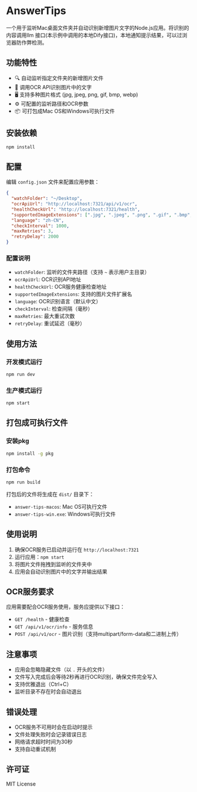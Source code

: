 # AnswerTips 


一个用于监听Mac桌面文件夹并自动识别新增图片文字的Node.js应用。将识别的内容调用llm 接口(本示例中调用的本地Dify接口)，本地通知提示结果，可以过浏览器防作弊检测。

## 功能特性

- 🔍 自动监听指定文件夹的新增图片文件
- 📝 调用OCR API识别图片中的文字
- 🖥️ 支持多种图片格式 (jpg, jpeg, png, gif, bmp, webp)
- ⚙️ 可配置的监听路径和OCR参数
- 📦 可打包成Mac OS和Windows可执行文件

## 安装依赖

```bash
npm install
```

## 配置

编辑 `config.json` 文件来配置应用参数：

```json
{
  "watchFolder": "~/Desktop",
  "ocrApiUrl": "http://localhost:7321/api/v1/ocr",
  "healthCheckUrl": "http://localhost:7321/health",
  "supportedImageExtensions": [".jpg", ".jpeg", ".png", ".gif", ".bmp", ".webp"],
  "language": "zh-CN",
  "checkInterval": 1000,
  "maxRetries": 3,
  "retryDelay": 2000
}
```

### 配置说明

- `watchFolder`: 监听的文件夹路径（支持 `~` 表示用户主目录）
- `ocrApiUrl`: OCR识别API地址
- `healthCheckUrl`: OCR服务健康检查地址
- `supportedImageExtensions`: 支持的图片文件扩展名
- `language`: OCR识别语言（默认中文）
- `checkInterval`: 检查间隔（毫秒）
- `maxRetries`: 最大重试次数
- `retryDelay`: 重试延迟（毫秒）

## 使用方法

### 开发模式运行

```bash
npm run dev
```

### 生产模式运行

```bash
npm start
```

## 打包成可执行文件

### 安装pkg

```bash
npm install -g pkg
```

### 打包命令

```bash
npm run build
```

打包后的文件将生成在 `dist/` 目录下：
- `answer-tips-macos`: Mac OS可执行文件
- `answer-tips-win.exe`: Windows可执行文件

## 使用说明

1. 确保OCR服务已启动并运行在 `http://localhost:7321`
2. 运行应用：`npm start`
3. 将图片文件拖拽到监听的文件夹中
4. 应用会自动识别图片中的文字并输出结果

## OCR服务要求

应用需要配合OCR服务使用，服务应提供以下接口：

- `GET /health` - 健康检查
- `GET /api/v1/ocr/info` - 服务信息
- `POST /api/v1/ocr` - 图片识别（支持multipart/form-data和二进制上传）

## 注意事项

- 应用会忽略隐藏文件（以 `.` 开头的文件）
- 文件写入完成后会等待2秒再进行OCR识别，确保文件完全写入
- 支持优雅退出（Ctrl+C）
- 监听目录不存在时会自动退出

## 错误处理

- OCR服务不可用时会在启动时提示
- 文件处理失败时会记录错误日志
- 网络请求超时时间为30秒
- 支持自动重试机制

## 许可证

MIT License
